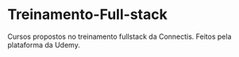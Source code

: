 # Treinamento-Full-stack

Cursos propostos no treinamento fullstack da Connectis. Feitos pela plataforma da Udemy.
